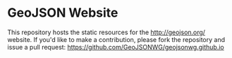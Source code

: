 # GeoJSON Website

This repository hosts the static resources for the http://geojson.org/ website.  If you'd like to make a contribution, please fork the repository and issue a pull request: https://github.com/GeoJSONWG/geojsonwg.github.io
